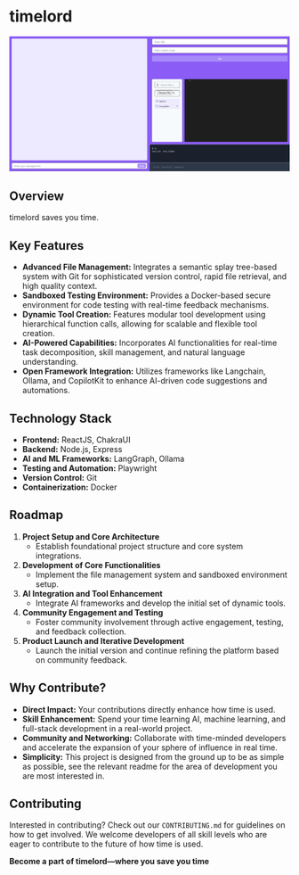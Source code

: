 # timelord

![screenshot of the current app](https://github.com/TimeLordRaps/timelord/blob/main/public/Screenshot%202024-04-13%20010613.png)

## Overview
timelord saves you time.

## Key Features
- **Advanced File Management:** Integrates a semantic splay tree-based system with Git for sophisticated version control, rapid file retrieval, and high quality context.
- **Sandboxed Testing Environment:** Provides a Docker-based secure environment for code testing with real-time feedback mechanisms.
- **Dynamic Tool Creation:** Features modular tool development using hierarchical function calls, allowing for scalable and flexible tool creation.
- **AI-Powered Capabilities:** Incorporates AI functionalities for real-time task decomposition, skill management, and natural language understanding.
- **Open Framework Integration:** Utilizes frameworks like Langchain, Ollama, and CopilotKit to enhance AI-driven code suggestions and automations.

## Technology Stack
- **Frontend:** ReactJS, ChakraUI
- **Backend:** Node.js, Express
- **AI and ML Frameworks:** LangGraph, Ollama
- **Testing and Automation:** Playwright
- **Version Control:** Git
- **Containerization:** Docker

## Roadmap
1. **Project Setup and Core Architecture**
   - Establish foundational project structure and core system integrations.
2. **Development of Core Functionalities**
   - Implement the file management system and sandboxed environment setup.
3. **AI Integration and Tool Enhancement**
   - Integrate AI frameworks and develop the initial set of dynamic tools.
4. **Community Engagement and Testing**
   - Foster community involvement through active engagement, testing, and feedback collection.
5. **Product Launch and Iterative Development**
   - Launch the initial version and continue refining the platform based on community feedback.

## Why Contribute?
- **Direct Impact:** Your contributions directly enhance how time is used.
- **Skill Enhancement:** Spend your time learning AI, machine learning, and full-stack development in a real-world project.
- **Community and Networking:** Collaborate with time-minded developers and accelerate the expansion of your sphere of influence in real time.
- **Simplicity:** This project is designed from the ground up to be as simple as possible, see the relevant readme for the area of development you are most interested in.

## Contributing
Interested in contributing? Check out our `CONTRIBUTING.md` for guidelines on how to get involved. We welcome developers of all skill levels who are eager to contribute to the future of how time is used.

**Become a part of timelord—where you save you time**
